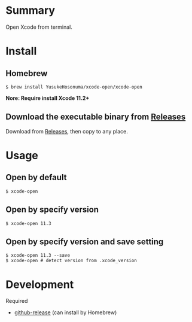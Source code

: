 # Summary

Open Xcode from terminal.

# Install

## Homebrew

```
$ brew install YusukeHosonuma/xcode-open/xcode-open
```

**Nore: Require install Xcode 11.2+**

## Download the executable binary from [Releases](https://github.com/YusukeHosonuma/XcodeOpen/releases)

Download from [Releases](https://github.com/YusukeHosonuma/XcodeOpen/releases), then copy to any place.

# Usage

## Open by default

```
$ xcode-open
```

## Open by specify version

```
$ xcode-open 11.3
```

## Open by specify version and save setting

```
$ xcode-open 11.3 --save
$ xcode-open # detect version from .xcode_version
```

# Development

Required

* [github-release](https://github.com/aktau/github-release) (can install by Homebrew)
